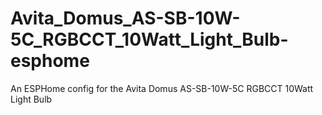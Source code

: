 # Avita_Domus_AS-SB-10W-5C_RGBCCT_10Watt_Light_Bulb-esphome

An ESPHome config for the Avita Domus AS-SB-10W-5C RGBCCT 10Watt Light Bulb
